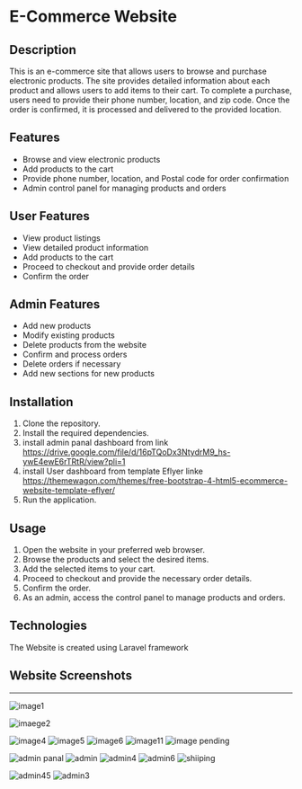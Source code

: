 # E-Commerce Website

## Description
This is an e-commerce site that allows users to browse and purchase electronic products. The site provides detailed information about each product and allows users to add items to their cart. To complete a purchase, users need to provide their phone number, location, and zip code. Once the order is confirmed, it is processed and delivered to the provided location.

## Features
- Browse and view electronic products
- Add products to the cart
- Provide phone number, location, and Postal code for order confirmation
- Admin control panel for managing products and orders

## User Features
- View product listings
- View detailed product information
- Add products to the cart
- Proceed to checkout and provide order details
- Confirm the order

## Admin Features
- Add new products
- Modify existing products
- Delete products from the website
- Confirm and process orders
- Delete orders if necessary
- Add new sections for new products

## Installation
1. Clone the repository.
2. Install the required dependencies.
3. install admin panal dashboard from link https://drive.google.com/file/d/16pTQoDx3NtydrM9_hs-ywE4ewE6rTRtR/view?pli=1
3. install User dashboard from  template Eflyer linke https://themewagon.com/themes/free-bootstrap-4-html5-ecommerce-website-template-eflyer/ 
5. Run the application.

## Usage
1. Open the website in your preferred web browser.
2. Browse the products and select the desired items.
3. Add the selected items to your cart.
4. Proceed to checkout and provide the necessary order details.
5. Confirm the order.
6. As an admin, access the control panel to manage products and orders.

## Technologies
The Website is created using Laravel framework

## Website Screenshots
------------------------------
![image1](https://github.com/ebrahimabdallah/ecommerce/assets/119238955/7a097b3f-7a50-4a2d-b1af-ba72cab4783f)

![imaege2](https://github.com/ebrahimabdallah/ecommerce/assets/119238955/22010fb4-52e3-47f0-a373-796bdabfe2a1)

![image4](https://github.com/ebrahimabdallah/ecommerce/assets/119238955/782bcb24-32f9-4d31-84e0-4222dde13eef)
![image5](https://github.com/ebrahimabdallah/ecommerce/assets/119238955/6cd5afce-3113-47b1-bbf9-6a162737e358)
![image6](https://github.com/ebrahimabdallah/ecommerce/assets/119238955/35b77d6a-5fea-4b83-830a-c00aea7d17d7)
![image11](https://github.com/ebrahimabdallah/ecommerce/assets/119238955/efa84a9c-0ceb-413c-8e9e-ad7a83b557fa)
![image pending](https://github.com/ebrahimabdallah/ecommerce/assets/119238955/174ebfc7-9944-4ed6-aefe-4aa3c044c774)

![admin panal](https://github.com/ebrahimabdallah/ecommerce/assets/119238955/f33a477c-7581-4db3-b526-dac81e1c60af)
![admin](https://github.com/ebrahimabdallah/ecommerce/assets/119238955/c88c946c-c2fe-4e3c-91d8-062d195c8e30)
![admin4](https://github.com/ebrahimabdallah/ecommerce/assets/119238955/d78778a3-b13d-4298-b35c-f94360a2d969)
![admin6](https://github.com/ebrahimabdallah/ecommerce/assets/119238955/52284d82-79e2-409d-ac5b-8b1f5295ed5f)
![shiiping](https://github.com/ebrahimabdallah/ecommerce/assets/119238955/4a75ed78-000f-44f4-9c72-a1dd48526b28)

![admin45](https://github.com/ebrahimabdallah/ecommerce/assets/119238955/5bf9c6f4-89c7-4f49-862f-8a39a5413621)
![admin3](https://github.com/ebrahimabdallah/ecommerce/assets/119238955/abe75200-0afd-49f4-9272-c085e7a5b0eb)

